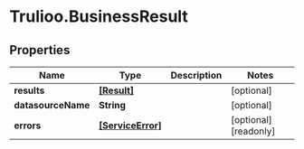 # Trulioo.BusinessResult

## Properties

Name | Type | Description | Notes
------------ | ------------- | ------------- | -------------
**results** | [**[Result]**](Result.md) |  | [optional] 
**datasourceName** | **String** |  | [optional] 
**errors** | [**[ServiceError]**](ServiceError.md) |  | [optional] [readonly] 


